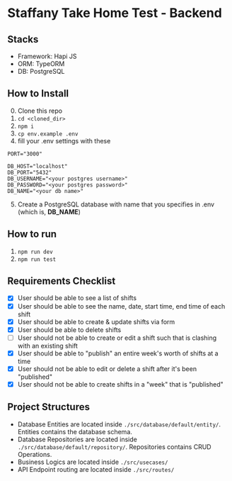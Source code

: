 # Staffany Take Home Test - Backend

## Stacks
- Framework: Hapi JS
- ORM: TypeORM
- DB: PostgreSQL

## How to Install
0. Clone this repo
1. `cd <cloned_dir>`
2. `npm i`
3. `cp env.example .env`
4. fill your .env settings with these
```
PORT="3000"

DB_HOST="localhost"
DB_PORT="5432"
DB_USERNAME="<your postgres username>"
DB_PASSWORD="<your postgres password>"
DB_NAME="<your db name>"
```
5. Create a PostgreSQL database with name that you specifies in .env (which is, **DB_NAME**)

## How to run
1. `npm run dev`
2. `npm run test`

## Requirements Checklist
- [x] User should be able to see a list of shifts
- [x] User should be able to see the name, date, start time, end time of each shift
- [x] User should be able to create & update shifts via form
- [x] User should be able to delete shifts
- [ ] User should not be able to create or edit a shift such that is clashing with an existing shift
- [x] User should be able to "publish" an entire week's worth of shifts at a time
- [x] User should not be able to edit or delete a shift after it's been "published"
- [x] User should not be able to create shifts in a "week" that is "published"

## Project Structures

* Database Entities are located inside `./src/database/default/entity/`. Entities contains the database schema.
* Database Repositories are located inside `./src/database/default/repository/`. Repositories contains CRUD Operations.
* Business Logics are located inside `./src/usecases/`
* API Endpoint routing are located inside `./src/routes/`
